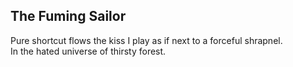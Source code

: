 The Fuming Sailor
-----------------
Pure shortcut flows the kiss I play as if next to a forceful shrapnel.  
In the hated universe of thirsty forest.  
